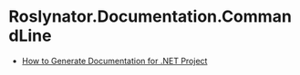 
# Roslynator.Documentation.CommandLine

<!-- [![NuGet](https://img.shields.io/nuget/v/Roslynator.Documentation.CommandLine.svg)](https://nuget.org/packages/Roslynator.Documentation.CommandLine) -->

* [How to Generate Documentation for .NET Project](../../docs/HowToGenerateDocumentation.md)
